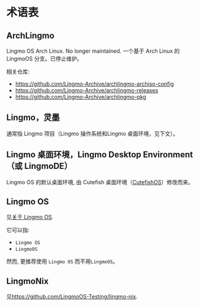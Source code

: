 # 术语表

## ArchLingmo
Lingmo OS Arch Linux. No longer maintained.
一个基于 Arch Linux 的 LingmoOS 分支。已停止维护。

相关仓库:
- <https://github.com/Lingmo-Archive/archlingmo-archiso-config>
- <https://github.com/Lingmo-Archive/archlingmo-releases>
- <https://github.com/Lingmo-Archive/archlingmo-pkg>

## Lingmo，灵墨
通常指 Lingmo 项目（Lingmo 操作系统和Lingmo 桌面环境，见下文）。

## Lingmo 桌面环境，Lingmo Desktop Environment（或 LingmoDE）
Lingmo OS 的默认桌面环境, 由 Cutefish 桌面环境（[CutefishOS](https://github.com/cutefishos)）修改而来。

## Lingmo OS
见[关于 Lingmo OS](about).

它可以指:
- `Lingmo OS`
- `LingmoOS`

然而, 更推荐使用 `Lingmo OS` 而不用`LingmoOS`。

## LingmoNix
见<https://github.com/LingmoOS-Testing/lingmo-nix>.
